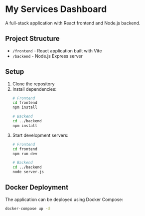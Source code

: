 # My Services Dashboard

A full-stack application with React frontend and Node.js backend.

## Project Structure
- `/frontend` - React application built with Vite
- `/backend` - Node.js Express server

## Setup
1. Clone the repository
2. Install dependencies:
   ```bash
   # Frontend
   cd frontend
   npm install

   # Backend
   cd ../backend
   npm install
   ```
3. Start development servers:
   ```bash
   # Frontend
   cd frontend
   npm run dev

   # Backend
   cd ../backend
   node server.js
   ```

## Docker Deployment
The application can be deployed using Docker Compose:
```bash
docker-compose up -d
```
```

